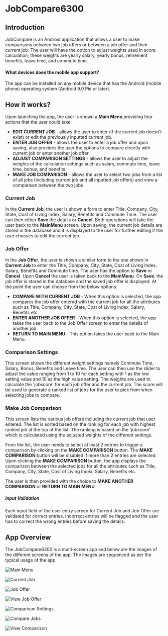 # JobCompare6300
## Introduction
JobCompare is an Android application that allows a user to make comparisons between two job offers or between a job offer and their current job. The user will have the option to adjust weights used in score calculation; these weights are yearly salary, yearly bonus, retirement benefits, leave time, and commute time.

#### What devices does the mobile app support?
The app can be installed on any mobile device that has the Android (mobile phone) operating system (Android 9.0 Pie or later).

## How it works?
Upon launching the app, the user is shown a **Main Menu** providing four actions that the user could take:
* **EDIT CURRENT JOB** - allows the user to enter (if the current job doesn't exist) or edit the previously inputted current job.
* **ENTER JOB OFFER** - allows the user to enter a job offer and upon saving, also provides the user the options to compare directly with current job or enter another job offer
* **ADJUST COMPARISON SETTINGS** - allows the user to adjust the weights of the calculation settings such as salary, commute time, leave time, bonus, and benefits.
* **MAKE JOB COMPARISON** - allows the user to select two jobs from a list of all jobs (including current job and all inputted job offers) and view a comparison between the two jobs

### Current Job
In the **Current Job**, the user is shown a form to enter Title, Company, City, State, Cost of Living Index, Salary, Benefits and Commute Time. The user can then either **Save** the details or **Cancel**.  Both operations will take the user back to the **MainMenu** screen. Upon saving, the current job details are stored in the database and it is displayed to the user for further editing if the user chooses to edit the current job.

### Job Offer
In the **Job Offer**, the user is shown a similar form to the one shown in **Current Job** to enter the Title, Company, City, State, Cost of Living Index, Salary, Benefits and Commute time. The user has the option to **Save** or **Cancel**. Upon **Cancel** the user is taken back to the **MainMenu**. On **Save**, the job offer is stored in the database and the saved job offer is displayed. At the point the user can choose from the below options.
* **COMPARE WITH CURRENT JOB** - When this option is selected, the app compares the job offer entered with the current job for all the attributes such as Title, Company, City, State, Cost of Living Index, Salary, Benefits etc.
* **ENTER ANOTHER JOB OFFER** - When this option is selected, the app takes the user back to the Job Offer screen to enter the details of another job.
* **RETURN TO MAIN MENU** - This option takes the user back to the Main Menu.

### Comparison Settings
This screen shows the different weight settings namely Commute Time, Salary, Bonus, Benefits and Leave time. The user can then use the slider to adjust the value ranging from 1 to 10 for each setting with 1 as the low setting value and 10 as the high value setting. The weights are used to calculate the 'jobscore' for each job offer and the current job. The score will be used to generate a ranked list of jobs for the user to pick from when selecting jobs to compare.

### Make Job Comparison
This screen lists the various job offers including the current job that user entered. The list is sorted based on the ranking for each job with highest ranked job at the top of the list. The ranking is based on the 'jobscore' which is calculated using the adjusted weights of the different settings.

From the list, the user needs to select at least 2 entries to trigger a comparison by clicking on the **MAKE COMPARISON** button. The **MAKE COMPARISON** button will be disabled if more than 2 entries are selected. Upon clicking the **MAKE COMPARISON** button, the app displays the comparison between the selected jobs for all the attributes such as Title, Company, City, State, Cost of Living Index, Salary, Benefits etc.

The user is then provided with the choice to **MAKE ANOTHER COMPARISON** or **RETURN TO MAIN MENU**

##### Input Validation
Each input field of the user entry screen for Current Job and Job Offer are validated for correct entries. Incorrect entries will be flagged and the user has to correct the wrong entries before saving the details.

## App Overview

The JobCompare6300 is a multi-screen app and below are the images of the different screens of the app. The images are sequenced as per the typical usage of the app.

![Main Menu](./Images/mainmenu.png)

![Current Job](./Images/entercurrentjob.png)

![Job Offer](./Images/enterjoboffer.png)

![View Job Offer](./Images/viewjoboffer.png)

![Comparison Settings](./Images/settings.png)

![Compare Jobs](./Images/comparisonselection.png)

![View Comparison](./Images/viewcomparison.png)
